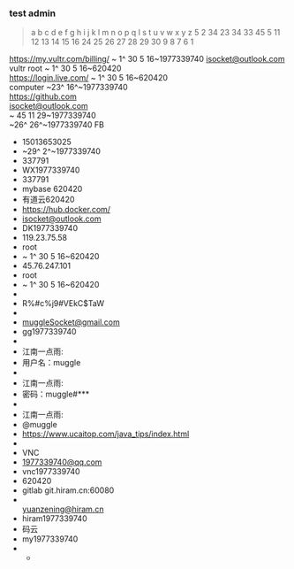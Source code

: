 ### test admin
> a b  c  d  e f  g  h  i  j  k  l  m  n  o  p  q  l  s  t  u  v  w x y z
  5 2 34 23 34 33 45 5  11 12 13 14 15 16 24 25 26 27 28 29 30 9  8 7 6 1

https://my.vultr.com/billing/ ~ 1^ 30 5 16~1977339740  isocket@outlook.com<br>
vultr root ~ 1^ 30 5 16~620420<br>
https://login.live.com/ ~ 1^ 30 5 16~620420<br>
computer ~23^ 16^~1977339740<br>
https://github.com<br>
isocket@outlook.com<br>
~ 45 11 29~1977339740<br>
~26^ 26^~1977339740
FB
- 15013653025
- ~29^ 2^~1977339740
- 337791<br>
- WX1977339740
- 337791<br>
- mybase 620420
- 有道云620420
- https://hub.docker.com/
- isocket@outlook.com
- DK1977339740
- 119.23.75.58
- root
- ~ 1^ 30 5 16~620420
- 45.76.247.101
- root
- ~ 1^ 30 5 16~620420
-
- R%#c%j9#VEkC$TaW
-
- muggleSocket@gmail.com
- gg1977339740
-
- 江南一点雨:
- 用户名：muggle
-
- 江南一点雨:
- 密码：muggle#***
-
- 江南一点雨:
- @muggle
- https://www.ucaitop.com/java_tips/index.html
-
- VNC
- 1977339740@qq.com
- vnc1977339740
- 620420<br>
- gitlab   git.hiram.cn:60080
- <br>yuanzening@hiram.cn
- hiram1977339740
- 码云
- my1977339740
- -
